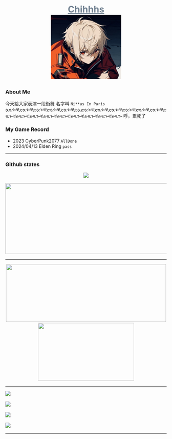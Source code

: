 <h1 align="center">
  <a href="https://Chihhhs.github.io" style="color: #708090;">Chihhhs</a>
  
  <br />

  <img src="./Head_sticker.jpg" alt="head_sticker" style="width: 220px; height: 200px;">
</h1>

### About Me
今天給大家表演一段街舞 名字叫 `Ni**as In Paris`
ጿጿኈቼዽጿኈቼዽጿኈቼዽጿኈቼዽጿኈቼዽጿዽጿኈቼዽጿኈቼዽጿኈቼዽጿኈቼዽጿኈቼዽጿኈቼዽጿኈቼዽጿኈቼዽጿኈቼዽጿኈቼዽጿኈቼዽጿኈቼዽጿኈቼዽጿኈቼዽጿኈ
呼，累死了

### My Game Record

+ 2023 CyberPunk2077 `AllDone`
+ 2024/04/13 Elden Ring `pass`

---

### Github states

<p align="center">
  <a href="https://github.com/ryo-ma/github-profile-trophy">
    <img src="https://github-profile-trophy.vercel.app/?username=KzcDuD&title=Stars,Followers,Commits,Repositories,MultipleLang,PullRequest&theme=nord" />
  </a>
</p>

<p align="center">
  <img width="800" height="220" src="https://streak-stats.demolab.com?user=Chihhhs&theme=dark&hide_border=true&border_radius=5&card_width=800">
</p>

---

<p align="center">
  <img width="500" height="180" src="https://github-readme-stats.vercel.app/api?username=Chihhhs&show_icons=true&theme=onedark">
  <img width="300" height="180" src="https://github-readme-stats.vercel.app/api/top-langs/?username=Chihhhs&size_weight=0.15&count_weight=0.5&layout=compact&theme=onedark">
</p>

---

<p align="left">
  <a href="https://skillicons.dev">
    <img src="https://skillicons.dev/icons?i=bash,c,cpp,py,java,latex" />
  </a>
</p>

<p align="left">
  <a href="https://skillicons.dev">
    <img src="https://skillicons.dev/icons?i=github,vim,vscode,docker" />
  </a>
</p>


<p align="left">
  <a href="https://skillicons.dev">
    <img src="https://skillicons.dev/icons?i=linux,kali,ubuntu" />
  </a>
</p>



<p align="left">
  <a href="https://skillicons.dev">
    <img src="https://skillicons.dev/icons?i=pytorch,flask" />
  </a>
</p>




---


<div id="header" align="center">
  <img src="https://komarev.com/ghpvc/?username=KzcDuD&style=for-the-badge&color=blue" alt=""/>
</div>


